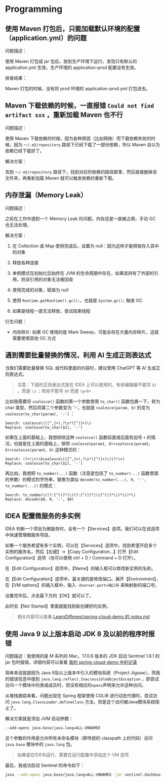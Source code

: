 # Programming

## 使用 Maven 打包后，只能加载默认环境的配置（application.yml）的问题

问题描述：

使用 Maven 打包成 jar 包后，放到生产环境下运行，发现只有默认的 application.yml 生效，生产环境的 application-prod 配置没有生效。

排查结果：

Maven 打包的时候，没有将 prod 环境的 application-prod.yml 打包进去。

## Maven 下载依赖的时候，一直报错 `Could not find artifact xxx` ，重新加载 Maven 也不行

问题描述：

使用 Maven 下载依赖的时候，因为各种原因（比如网络）而下载依赖失败的时候，因为 `～/.m2/repository` 路径下已经下载了一部份依赖，所以 Maven 会以为依赖已经下载好了。

解决方案：

去到 `～/.m2/repository` 路径下，找到对应的依赖的路径那里，然后直接删掉该文件夹，再重新加载 Maven 就可以触发依赖的重新下载。

## 内存泄漏（Memory Leak）

问题描述：

之前在工作中遇到一个 Memory Leak 的问题，内存还是一直被占用，手动 GC 也无法处理。

解决方案：

1. 在 Collection 或 Map 使用完成后，设置为 null：因为这样才能释放存入其中的对象

2. 释放各种连接

3. 单例模式在初始化后始终在 JVM 的生命周期中存在，如果其持有了外部的引用，则该引用的对象无法被回收

4. 使用完成的对象，赋值为 null

5. 使用 `Runtime.getRuntime().gc();`，也就是 `System.gc();` 触发 GC

6. 如果是线程一直无法释放，尝试结束线程

衍生问题：

- 内存碎片: 如果 GC 使用的是 Mark Sweep，可能会存在大量内存碎片。这就需要使用其他 GC 方式

## 遇到需要批量替换的情况，利用 AI 生成正则表达式

当我们需要批量替换 SQL 或代码里面的内容时，建议使用 ChatGPT 等 AI 生成正则表达式。

> 注意：下面的正则表达式是在 IDEA 上可以使用的，有些编辑器不能写 `$1` ，而是 `\1` ；有些不能写 `$0` 而是 `\g<0>`

比如我需要将 `coalesce()` 函数的第一个参数使用 `to_char()` 函数包裹一下，转为 char 类型，然后将第二个参数变为 '-'，也就是 `coalesce(param, 0)` 的变为 `coalesce(to_char(param), '-')` ：

```regexp
Search: coalesce\(([^,]+),?\s*([^)]+)\)
Replace: coalesce(to_char($1), '-')
```

如果在上面的基础上，我想排除这种 `coalesce()` 函数前面或后面有加号 `+` 的情况，也就是在上面的基础上，排除 `coalesce(param1, 0)+coalesce(param2, 0)+coalesce(param3, 0)` 这种模式的：

```regexp
Search: (?<!\+)\bcoalesce\(([^,]+),?\s*([^)]+)\)(?!\+)
Replace: coalesce(to_char($1), '-')
```

再比如，我想把 `to_number(...)` 函数（注意是包括了 `to_number(...)` 函数里面的参数）的模式的字符串，替换为类似 `decode(to_number(...), 0, '-', to_number(...))` 的模式：

```regexp
Search: to_number\((?:[^()]*|\((?:[^()]*|\([^()]*\))*\))*\)
Replace: decode($0, 0, '-', $0)
```

## IDEA 配置微服务的多实例

IDEA 判断一个项目为微服务时，会有一个【Services】选项。我们可以在该选项中快速管理微服务项目。

如果一个服务希望有多个实例，可以在【Services】选项中，找到希望开启多个实例的服务名，然后【右键】->【Copy Configuration...】打开【Edit Configuration】选项（也可以使用 ctrl + D / Command + D 打开）。

在【Edit Configuration】选项中，【Name】的输入框可以修改新实例的名称。

在【Edit Configuration】选项中，最关键的是修改端口。展开【Environment】，在【VM options】的输入框中，输入 `-Dserver.port=端口号` 来映射新的端口号。

设置完毕后，点击最下方的【OK】就可以了。

此时去【Not Started】里面就能找到新创建好的实例。

> 相关内容可以查看 [LearnDifferent/spring-cloud-demo 的 notes.md](https://github.com/LearnDifferent/spring-cloud-demo/blob/master/notes/notes.md#idea-%E9%85%8D%E7%BD%AE%E5%A4%9A%E5%AE%9E%E4%BE%8B%E6%8A%80%E5%B7%A7)

## 使用 Java 9 以上版本启动 JDK 8 及以前的程序时报错

问题描述：我使用的是 M 系列的 Mac，17.0.6 版本的 JDK 启动 Sentinel 1.8.1 的 jar 包时报错，详细内容可以查看 [我的 spring-cloud-demo 中的记录](https://github.com/LearnDifferent/spring-cloud-demo/blob/master/notes/Sentinel_Startup_Error.md)

简单来说就是因为 Java 9及以上版本中引入的模块系统（Project Jigsaw）。而我的错误信息中提到 `java.lang.reflect.InaccessibleObjectException` ，即尝试访问一个模块中的类或成员时，但没有相应的`opens`声明来允许这种访问。

从堆栈跟踪来看，问题出现在 Spring 框架使用 CGLIB 进行动态代理时，尝试访问 `java.lang.ClassLoader.defineClass` 方法，但是这个访问被Java模块系统阻止了。

解决方案就是添加 JVM 启动参数：

```bash
--add-opens java.base/java.lang=ALL-UNNAMED
```

这个参数的作用是允许所有未命名模块（即传统的 classpath 上的代码）访问 `java.base` 模块中的 `java.lang` 包。

>如果是在IDE中运行，需要在运行配置中添加这个 VM 选项

最后，我成功启动 Sentinel 的命令如下：

```bash
java --add-opens java.base/java.lang=ALL-UNNAMED -jar sentinel-dashboard-1.8.1.jar
```


